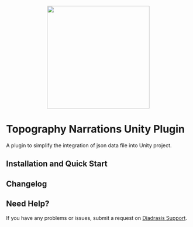 <p align="center">
  <a href="https://arpolis.gr/" target="_blank" align="center">
    <img src="https://arpolis.gr/wp-content/uploads/2019/10/arpolis_logo_new.png" width="280">
  </a>
  <br />
</p>

# Topography Narrations Unity Plugin
A plugin to simplify the integration of json data file into Unity project.

## Installation and Quick Start


## Changelog


## Need Help?
If you have any problems or issues, submit a request on [Diadrasis Support](https://www.diadrasis.gr/).
